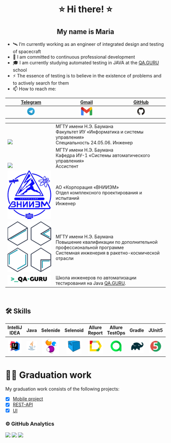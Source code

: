 <h1 align="center"> ⭐ Hi there! ⭐ </h1>
<h2 align="center"> My name is Maria </h2>


- 🛰️ I’m currently working as an engineer of integrated design and testing of spacecraft
- 🚀 I am committed to continuous professional development
- 🎓 I am currently studying automated testing in JAVA at the [QA.GURU](https://qa.guru) school
- ⚡ The essence of testing is to believe in the existence of problems and to actively search for them
- 📫 How to reach me:
  
| [Telegram](https://t.me/MaryPimenova) | [Gmail](mailto:marusim8ha@gmail.com) |[GitHub](https://github.com/MaryPimenova/) |
|:---------:|:---------:|:---------:|
| <a href="https://t.me/MaryPimenova"> <img width="20%" src="media/logotypes/Telegram.svg" alt="Telegram Badge"/> </a> | <a href="mailto:marusim8ha@gmail.com"> <img width="20%" src="media/logotypes/gmail.png" alt="gmail"/></a> | <a href="https://github.com/MaryPimenova/"> <img width="20%" src="media/logotypes/GitHub.svg" alt="github"/></a> |

<table width="100%" border='0'>
   <tr> 
    <td width="30%" valign="bottom"><img src="media/images/MGTU.jpg"></td><td valign="middle">МГТУ имени Н.Э. Баумана</br>Факультет ИУ «Информатика и системы управления»</br>Специальность 24.05.06. Инженер</td></tr>
    <tr><td width="30%" valign="bottom"><img src="media/images/iu1.jpg"></td><td valign="middle">МГТУ имени Н.Э. Баумана</br>Кафедра ИУ-1 «Системы автоматического управления»</br>Ассистент</td>
    <tr><td width="30%" valign="bottom"><img src="media/images/vniiem.jpg"></td><td valign="middle">АО «Корпорация «ВНИИЭМ»</br>Отдел комплексного проектирования и испытаний</br>Инженер</td>
    <tr><td width="30%" valign="bottom"><img src="media/images/degree.png"></td><td valign="middle">МГТУ имени Н.Э. Баумана</br>Повышение квалификации по дополнительной профессиональной программе</br>Системная инженерия в ракетно-космической отрасли</td>
    <tr><td width="30%" valign="bottom"><img src="media/images/qa_guru.png"></td><td valign="middle">Школа инженеров по автоматизации тестирования на Java <a target="_blank" href="https://qa.guru">QA.GURU</a>.</td></tr>
   </tr>
  </table>
  </br>

## :hammer_and_wrench: Skills 
| IntelliJ IDEA | Java | Selenide | Selenoid  | Allure Report |  Allure TestOps | Gradle | JUnit5 | GitHub | Jenkins| Rest Assured | Postman | Telegram | Jira | 
|:---------:|:---------:|:---------:|:---------:|:---------:|:---------:|:---------:|:---------:|:---------:|:---------:|:---------:|:-----------:|:-----------:|:-----------:|
| <img width="90%" title="IntelliJ IDEA" src="media/logotypes/Intelij_IDEA.svg"> | <img width="100%" title="Java" src="media/logotypes/Java.svg"> | <img width="90%" title="Selenide" src="media/logotypes/Selenide.svg"> | <img width="80%" title="Selenoid" src="media/logotypes/Selenoid.svg"> |<img width="100%" title="Allure Report" src="media/logotypes/Allure_Report.svg"> |<img width="60%" title="Allure TestOps" src="media/logotypes/AllureTestOps.svg"> |<img width="90%" title="Gradle" src="media/logotypes/Gradle.svg"> |<img width="90%" title="JUnit5" src="media/logotypes/JUnit5.svg"> |<img width="90%" title="GitHub" src="media/logotypes/GitHub.svg"> |<img width="90%" title="Jenkins" src="media/logotypes/Jenkins.svg"> |<img width="65%" title="Rest Assured" src="media/logotypes/rest_assured.png"> |<img width="65%" title="Postman" src="media/logotypes/postman.png">|<img width="75%" title="Telegram" src="media/logotypes/Telegram.svg">| <img width="90%" title="Jira" src="media/logotypes/Jira.svg">|

# :woman_technologist: Graduation work
My graduation work consists of the following projects:
- [x] [Mobile project]()
- [x] [REST-API]()
- [x] [UI](https://github.com/MaryPimenova/VacancyProject)

### ⚙&nbsp;GitHub Analytics
![](http://github-profile-summary-cards.vercel.app/api/cards/stats?username=MaryPimenova&theme=nightowl)
![](http://github-profile-summary-cards.vercel.app/api/cards/repos-per-language?username=MaryPimenova&theme=nightowl)
![](https://github-profile-summary-cards.vercel.app/api/cards/profile-details?username=MaryPimenova&theme=nightowl)
